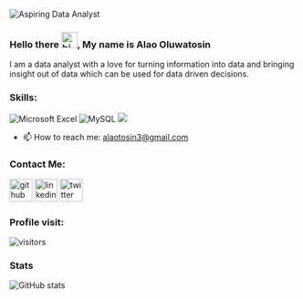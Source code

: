 ![Aspiring Data Analyst](https://github.com/Alertbest/Alertbest/blob/main/Untitled%20design.png)

### Hello there <img src="https://user-images.githubusercontent.com/1303154/88677602-1635ba80-d120-11ea-84d8-d263ba5fc3c0.gif" width="28px" alt="hi">, My name is Alao Oluwatosin


I am a data analyst with a love for turning information into data and bringing insight out of data which can be used for data driven decisions. 

### Skills: 
![Microsoft Excel](https://img.shields.io/badge/Microsoft_Excel-217346?style=for-the-badge&logo=microsoft-excel&logoColor=white) ![MySQL](https://img.shields.io/badge/mysql-%2300f.svg?style=for-the-badge&logo=mysql&logoColor=white) <img src="https://img.shields.io/badge/tableau-%23E97627.svg?&style=for-the-badge&logo=tableau&logoColor=white" />


 
- 📫 How to reach me: alaotosin3@gmail.com 

### Contact Me:
[<img src='https://cdn.jsdelivr.net/npm/simple-icons@3.0.1/icons/github.svg' alt='github' height='40'>](https://github.com/Alertbest)  [<img src='https://cdn.jsdelivr.net/npm/simple-icons@3.0.1/icons/linkedin.svg' alt='linkedin' height='40'>](https://www.linkedin.com/in/oluwatosin-alao007/)  [<img src='https://cdn.jsdelivr.net/npm/simple-icons@3.0.1/icons/twitter.svg' alt='twitter' height='40'>](https://twitter.com/@tosign4u)  




### Profile visit:
 ![visitors](https://visitor-badge.glitch.me/badge?page_id=alertbest.alertbest&left_color=green&right_color=red)
 


### Stats
![GitHub stats](https://github-readme-stats.vercel.app/api?username=Alertbest&show_icons=true&theme=merko)  



    
  




